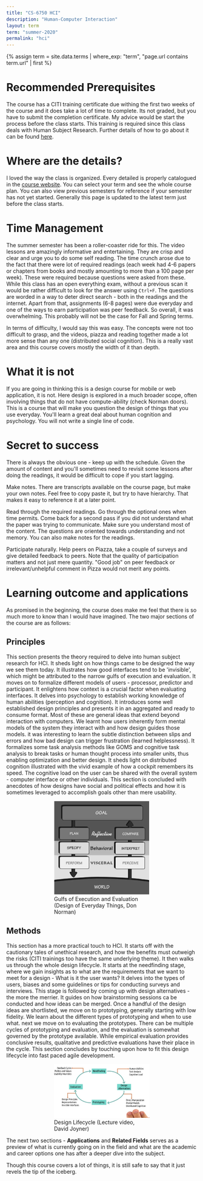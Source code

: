 ```yaml
---
title: "CS-6750 HCI"
description: "Human-Computer Interaction"
layout: term
term: "summer-2020"
permalink: "hci"
---
```


{% assign term = site.data.terms | where_exp: "term", "page.url contains term.url" | first %}

# Recommended Prerequisites
The course has a CITI training certificate due withing the first two weeks of the course and it does take a lot of time to complete. Its not graded, but you have to submit the completion certificate. My advice would be start the process before the class starts. This training is required since this class deals with Human Subject Research. Further details of how to go about it can be found [here](https://researchintegrity.gatech.edu/irb-required-training).

# Where are the details?
I loved the way the class is organized. Every detailed is properly catalogued in the [course website](https://omscs6750.gatech.edu/). You can select your term and see the whole course plan. You can also view previous semesters for reference if your semester has not yet started. Generally this page is updated to the latest term just before the class starts.

# Time Management
The summer semester has been a roller-coaster ride for this. The video lessons are amazingly informative and entertaining. They are crisp and clear and urge you to do some self reading. The time crunch arose due to the fact that there were lot of required readings (each week had 4-6 papers or chapters from books and mostly amounting to more than a 100 page per week). These were required because questions were asked from these. While this class has an open everything exam, without a previous scan it would be rather difficult to look for the answer using `Ctrl+F`. The questions are worded in a way to deter direct search - both in the readings and the internet. Apart from that, assignments (6-8 pages) were due everyday and one of the ways to earn participation was peer feedback. So overall, it was overwhelming. This probably will not be the case for Fall and Spring terms.

In terms of difficulty, I would say this was easy. The concepts were not too difficult to grasp, and the videos, piazza and reading together made a lot more sense than any one (distributed social cognition). This is a really vast area and this course covers mostly the width of it than depth.

# What it is not
If you are going in thinking this is a design course for mobile or web application, it is not. Here design is explored in a much broader scope, often involving things that do not have compute-ability (check Norman doors). This is a course that will make you question the design of things that you use everyday. You'll learn a great deal about human cognition and psychology. You will not write a single line of code.

# Secret to success
There is always the obvious one - keep up with the schedule. Given the amount of content and you'll sometimes need to revisit some lessons after doing the readings, it would be difficult to cope if you start lagging.

Make notes. There are transcripts available on the course page, but make your own notes. Feel free to copy paste it, but try to have hierarchy. That makes it easy to reference it at a later point.

Read through the required readings. Go through the optional ones when time permits. Come back for a second pass if you did not understand what the paper was trying to communicate. Make sure you understand most of the content. The questions are oriented towards understanding and not memory. You can also make notes for the readings.

Participate naturally. Help peers on Piazza, take a couple of surveys and give detailed feedback to peers. Note that the quality of participation matters and not just mere quantity. "Good job" on peer feedback or irrelevant/unhelpful comment in Pizza would not merit any points.

# Learning outcome and applications
As promised in the beginning, the course does make me feel that there is so much more to know than I would have imagined. The two major sections of the course are as follows:
## Principles
This section presents the theory required to delve into human subject research for HCI. It sheds light on how things came to be designed the way we see them today. It illustrates how good interfaces tend to be 'invisible', which might be attributed to the narrow gulfs of execution and evaluation. It moves on to formalize different models of users - processor, predictor and participant. It enlightens how context is a crucial factor when evaluating interfaces. It delves into psychology to establish working knowledge of human abilities (perception and cognition). It introduces some well established design principles and presents it in an aggregated and ready to consume format. Most of these are general ideas that extend beyond interaction with computers. We learnt how users inherently form mental models of the system they interact with and how design guides those models. it was interesting to learn the subtle distinction between slips and errors and how bad design can trigger frustration (learned helplessness). It formalizes some task analysis methods like GOMS and cognitive task analysis to break tasks or human thought process into smaller units, thus enabling optimization and better design. It sheds light on distributed cognition illustrated with the vivid example of how a cockpit remembers its speed. The cognitive load on the user can be shared with the overall system - computer interface or other individuals. This section is concluded with anecdotes of how designs have social and political effects and how it is sometimes leveraged to accomplish goals other than mere usability.

<figure style="margin: auto; display:block; width: 50%">
<img src="assets/images/gulfs.png" alt="Gulfs image">
<figcaption>Gulfs of Execution and Evaluation (Design of Everyday Things, Don Norman)</figcaption>
</figure>

## Methods
This section has a more practical touch to HCI. It starts off with the cautionary tales of unethical research, and how the benefits must outweigh the risks (CITI trainings too have the same underlying theme). It then walks us through the whole design lifecycle. It starts at the needfinding stage, where we gain insights as to what are the requirements that we want to meet for a design - What is it the user wants? It delves into the types of users, biases and some guidelines or tips for conducting surveys and interviews. This stage is followed by coming up with design alternatives - the more the merrier. It guides on how brainstorming sessions ca be conducted and how ideas can be merged. Once a handful of the design ideas are shortlisted, we move on to prototyping, generally starting with low fidelity. We learn about the different types of prototyping and when to use what. next we move on to evaluating the prototypes. There can be multiple cycles of prototyping and evaluation, and the evaluation is somewhat governed by the prototype available. While empirical evaluation provides conclusive results, qualitative and predictive evaluations have their place in the cycle. This section concludes by touching upon how to fit this design lifecycle into fast paced agile development.

<figure style="margin: auto; display:block; width: 50%">
<img src="assets/images/design-lifecycle.jpg" alt="Gulfs image">
<figcaption>Design Lifecycle (Lecture video, David Joyner)</figcaption>
</figure>

The next two sections - **Applications** and **Related Fields** serves as a preview of what is currently going on in the field and what are the academic and career options one has after a deeper dive into the subject.

Though this course covers a lot of things, it is still safe to say that it just revels the tip of the iceberg.